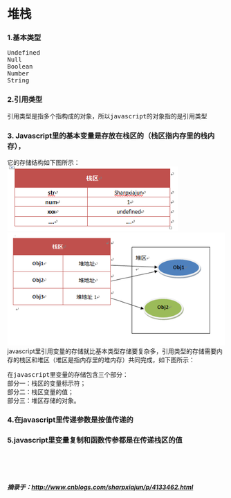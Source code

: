 <h1>堆栈</h1>
<h3>1.基本类型</h3>
<pre>
Undefined
Null
Boolean
Number
String
</pre>
<h3>2.引用类型</h3>
<pre>引用类型是指多个指构成的对象，所以javascript的对象指的是引用类型</pre>
<h3>3. Javascript里的基本变量是存放在栈区的（栈区指内存里的栈内存），</h3>
它的存储结构如下图所示：
<br/>
<img src="img/1.png"/>
<img src="img/2.png"/>
<br/>
javascript里引用变量的存储就比基本类型存储要复杂多，引用类型的存储需要内存的栈区和堆区（堆区是指内存里的堆内存）共同完成，如下图所示：
<pre>
在javascript里变量的存储包含三个部分：
部分一：栈区的变量标示符；
部分二：栈区变量的值；
部分三：堆区存储的对象。
</pre>
<h3>4.在javascript里传递参数是按值传递的</h3>
<h3>5.javascript里变量复制和函数传参都是在传递栈区的值</h3>


<br/><br/><br/>
<h5>摘录于：<a href="http://www.cnblogs.com/sharpxiajun/p/4133462.html">http://www.cnblogs.com/sharpxiajun/p/4133462.html</a></h5>



